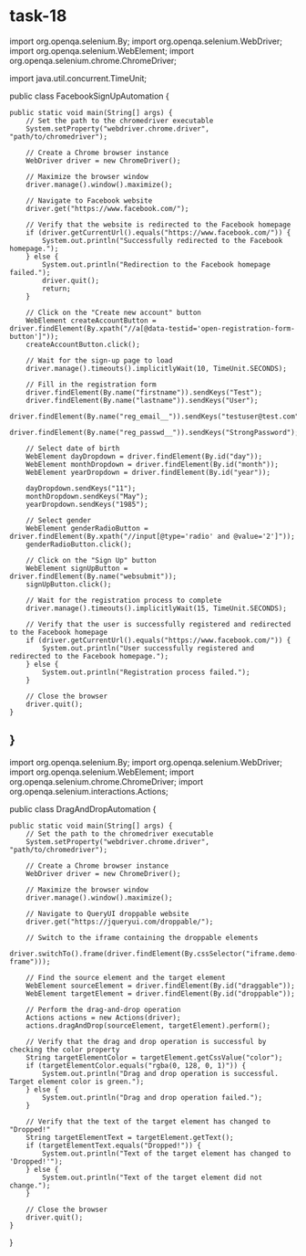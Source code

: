 # task-18
import org.openqa.selenium.By;
import org.openqa.selenium.WebDriver;
import org.openqa.selenium.WebElement;
import org.openqa.selenium.chrome.ChromeDriver;

import java.util.concurrent.TimeUnit;

public class FacebookSignUpAutomation {

    public static void main(String[] args) {
        // Set the path to the chromedriver executable
        System.setProperty("webdriver.chrome.driver", "path/to/chromedriver");

        // Create a Chrome browser instance
        WebDriver driver = new ChromeDriver();

        // Maximize the browser window
        driver.manage().window().maximize();

        // Navigate to Facebook website
        driver.get("https://www.facebook.com/");

        // Verify that the website is redirected to the Facebook homepage
        if (driver.getCurrentUrl().equals("https://www.facebook.com/")) {
            System.out.println("Successfully redirected to the Facebook homepage.");
        } else {
            System.out.println("Redirection to the Facebook homepage failed.");
            driver.quit();
            return;
        }

        // Click on the "Create new account" button
        WebElement createAccountButton = driver.findElement(By.xpath("//a[@data-testid='open-registration-form-button']"));
        createAccountButton.click();

        // Wait for the sign-up page to load
        driver.manage().timeouts().implicitlyWait(10, TimeUnit.SECONDS);

        // Fill in the registration form
        driver.findElement(By.name("firstname")).sendKeys("Test");
        driver.findElement(By.name("lastname")).sendKeys("User");
        driver.findElement(By.name("reg_email__")).sendKeys("testuser@test.com");
        driver.findElement(By.name("reg_passwd__")).sendKeys("StrongPassword");

        // Select date of birth
        WebElement dayDropdown = driver.findElement(By.id("day"));
        WebElement monthDropdown = driver.findElement(By.id("month"));
        WebElement yearDropdown = driver.findElement(By.id("year"));

        dayDropdown.sendKeys("11");
        monthDropdown.sendKeys("May");
        yearDropdown.sendKeys("1985");

        // Select gender
        WebElement genderRadioButton = driver.findElement(By.xpath("//input[@type='radio' and @value='2']"));
        genderRadioButton.click();

        // Click on the "Sign Up" button
        WebElement signUpButton = driver.findElement(By.name("websubmit"));
        signUpButton.click();

        // Wait for the registration process to complete
        driver.manage().timeouts().implicitlyWait(15, TimeUnit.SECONDS);

        // Verify that the user is successfully registered and redirected to the Facebook homepage
        if (driver.getCurrentUrl().equals("https://www.facebook.com/")) {
            System.out.println("User successfully registered and redirected to the Facebook homepage.");
        } else {
            System.out.println("Registration process failed.");
        }

        // Close the browser
        driver.quit();
    }
}
-----------------------------------------------------------------------------------------------------------------------------------------------------------------------------------------
import org.openqa.selenium.By;
import org.openqa.selenium.WebDriver;
import org.openqa.selenium.WebElement;
import org.openqa.selenium.chrome.ChromeDriver;
import org.openqa.selenium.interactions.Actions;

public class DragAndDropAutomation {

    public static void main(String[] args) {
        // Set the path to the chromedriver executable
        System.setProperty("webdriver.chrome.driver", "path/to/chromedriver");

        // Create a Chrome browser instance
        WebDriver driver = new ChromeDriver();

        // Maximize the browser window
        driver.manage().window().maximize();

        // Navigate to QueryUI droppable website
        driver.get("https://jqueryui.com/droppable/");

        // Switch to the iframe containing the droppable elements
        driver.switchTo().frame(driver.findElement(By.cssSelector("iframe.demo-frame")));

        // Find the source element and the target element
        WebElement sourceElement = driver.findElement(By.id("draggable"));
        WebElement targetElement = driver.findElement(By.id("droppable"));

        // Perform the drag-and-drop operation
        Actions actions = new Actions(driver);
        actions.dragAndDrop(sourceElement, targetElement).perform();

        // Verify that the drag and drop operation is successful by checking the color property
        String targetElementColor = targetElement.getCssValue("color");
        if (targetElementColor.equals("rgba(0, 128, 0, 1)")) {
            System.out.println("Drag and drop operation is successful. Target element color is green.");
        } else {
            System.out.println("Drag and drop operation failed.");
        }

        // Verify that the text of the target element has changed to "Dropped!"
        String targetElementText = targetElement.getText();
        if (targetElementText.equals("Dropped!")) {
            System.out.println("Text of the target element has changed to 'Dropped!'");
        } else {
            System.out.println("Text of the target element did not change.");
        }

        // Close the browser
        driver.quit();
    }
}
